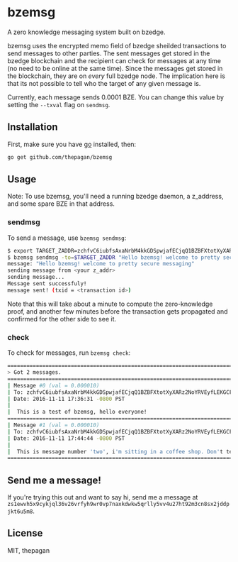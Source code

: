 # bzemsg
A zero knowledge messaging system built on bzedge.

bzemsg uses the encrypted memo field of bzedge sheilded transactions to send
messages to other parties. The sent messages get stored in the bzedge blockchain
and the recipient can check for messages at any time (no need to be online at
the same time). Since the messages get stored in the blockchain, they are on
*every* full bzedge node. The implication here is that its not possible to tell
who the target of any given message is.

Currently, each message sends 0.0001 BZE. You can change this value by setting
the `--txval` flag on `sendmsg`.

## Installation
First, make sure you have [go](https://golang.org/doc/install) installed, then:
```sh
go get github.com/thepagan/bzemsg
```

## Usage
Note: To use bzemsg, you'll need a running bzedge daemon, a z_address, and some
spare BZE in that address.

### sendmsg
To send a message, use `bzemsg sendmsg`:
```sh
$ export TARGET_ZADDR=zchfvC6iubfsAxaNrbM4kkGDSpwjafECjqQ1BZBFXtotXyXARz2NoYRVEyfLEKGCFRY7Xfj2Q3jFueoHHmQKb63C3zumYnU
$ bzemsg sendmsg -to=$TARGET_ZADDR "Hello bzemsg! welcome to pretty secure messaging"
message: "Hello bzemsg! welcome to pretty secure messaging"
sending message from <your z_addr>
sending message...
Message sent successfuly!
message sent! (txid = <transaction id>)
```

Note that this will take about a minute to compute the zero-knowledge proof,
and another few minutes before the transaction gets propagated and confirmed
for the other side to see it.

### check
To check for messages, run `bzemsg check`:

```sh
================================================================================
> Got 2 messages.
================================================================================
| Message #0 (val = 0.000010)
| To: zchfvC6iubfsAxaNrbM4kkGDSpwjafECjqQ1BZBFXtotXyXARz2NoYRVEyfLEKGCFRY7Xfj2Q3jFueoHHmQKb63C3zumYnU
| Date: 2016-11-11 17:36:31 -0800 PST
|
|  This is a test of bzemsg, hello everyone!
================================================================================
| Message #1 (val = 0.000010)
| To: zchfvC6iubfsAxaNrbM4kkGDSpwjafECjqQ1BZBFXtotXyXARz2NoYRVEyfLEKGCFRY7Xfj2Q3jFueoHHmQKb63C3zumYnU
| Date: 2016-11-11 17:44:44 -0800 PST
|
|  This is message number 'two', i'm sitting in a coffee shop. Don't tell anyone.
================================================================================
```

## Send me a message!
If you're trying this out and want to say hi, send me a message at `zs1ewvh5x9cykjql36v26vrfyh9wr0vp7naxkdwkw5qrlly5vv4u27ht92m3cn8sx2jddpjkt6u5m8`.

## License
MIT, thepagan
